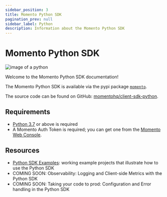 ```yaml
---
sidebar_position: 3
title: Momento Python SDK
pagination_prev: null
sidebar_label: Python
description: Information about the Momento Python SDK
---
```


# Momento Python SDK

![image of a python](@site/static/img/snake.png)

Welcome to the Momento Python SDK documentation!

The Momento Python SDK is available via the pypi package [`momento`](https://pypi.org/project/momento/).

The source code can be found on GitHub: [momentohq/client-sdk-python](https://github.com/momentohq/client-sdk-python).

## Requirements

- [Python 3.7](https://www.python.org/downloads/) or above is required
- A Momento Auth Token is required; you can get one from the [Momento Web Console](https://console.gomomento.com/).

## Resources

- [Python SDK Examples](https://github.com/momentohq/client-sdk-python/blob/main/examples/README.md): working example projects that illustrate how to use the Python SDK
- COMING SOON: Observability: Logging and Client-side Metrics with the Python SDK
- COMING SOON: Taking your code to prod: Configuration and Error handling in the Python SDK

